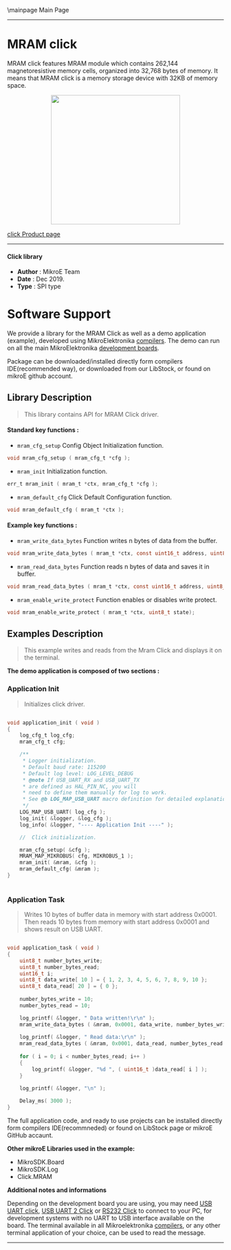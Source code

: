 \mainpage Main Page
 

---
# MRAM click

MRAM click features MRAM module which contains 262,144 magnetoresistive memory cells, organized into 32,768 bytes of memory. It means that MRAM click is a memory storage device with 32KB of memory space. 

<p align="center">
  <img src="https://download.mikroe.com/images/click_for_ide/mram_click.png" height=300px>
</p>

[click Product page](https://www.mikroe.com/mram-click)

---


#### Click library 

- **Author**        : MikroE Team
- **Date**          : Dec 2019.
- **Type**          : SPI type


# Software Support

We provide a library for the MRAM Click 
as well as a demo application (example), developed using MikroElektronika 
[compilers](https://shop.mikroe.com/compilers). 
The demo can run on all the main MikroElektronika [development boards](https://shop.mikroe.com/development-boards).

Package can be downloaded/installed directly form compilers IDE(recommended way), or downloaded from our LibStock, or found on mikroE github account. 

## Library Description

> This library contains API for MRAM Click driver.

#### Standard key functions :

- `mram_cfg_setup` Config Object Initialization function.
```c
void mram_cfg_setup ( mram_cfg_t *cfg ); 
```

- `mram_init` Initialization function.
```c
err_t mram_init ( mram_t *ctx, mram_cfg_t *cfg );
```

- `mram_default_cfg` Click Default Configuration function.
```c
void mram_default_cfg ( mram_t *ctx );
```

#### Example key functions :

- `mram_write_data_bytes` Function writes n bytes of data from the buffer.
```c
void mram_write_data_bytes ( mram_t *ctx, const uint16_t address, uint8_t *buffer, const uint16_t nBytes);
```

- `mram_read_data_bytes` Function reads n bytes of data and saves it in buffer.
```c
void mram_read_data_bytes ( mram_t *ctx, const uint16_t address, uint8_t *buffer, const uint16_t n_bytes);
```

- `mram_enable_write_protect` Function enables or disables write protect.
```c
void mram_enable_write_protect ( mram_t *ctx, uint8_t state);
```

## Examples Description

> This example writes and reads from the Mram Click and displays it on the terminal.

**The demo application is composed of two sections :**

### Application Init 

> Initializes click driver.

```c

void application_init ( void )
{
    log_cfg_t log_cfg;
    mram_cfg_t cfg;

    /** 
     * Logger initialization.
     * Default baud rate: 115200
     * Default log level: LOG_LEVEL_DEBUG
     * @note If USB_UART_RX and USB_UART_TX 
     * are defined as HAL_PIN_NC, you will 
     * need to define them manually for log to work. 
     * See @b LOG_MAP_USB_UART macro definition for detailed explanation.
     */
    LOG_MAP_USB_UART( log_cfg );
    log_init( &logger, &log_cfg );
    log_info( &logger, "---- Application Init ----" );

    //  Click initialization.

    mram_cfg_setup( &cfg );
    MRAM_MAP_MIKROBUS( cfg, MIKROBUS_1 );
    mram_init( &mram, &cfg );
    mram_default_cfg( &mram );
}
  
```

### Application Task

> Writes 10 bytes of buffer data in memory with start address 0x0001. 
> Then reads 10 bytes from memory with start address 0x0001 and shows result on USB UART.

```c

void application_task ( void )
{
    uint8_t number_bytes_write;
    uint8_t number_bytes_read;
    uint16_t i;
    uint8_t data_write[ 10 ] = { 1, 2, 3, 4, 5, 6, 7, 8, 9, 10 };
    uint8_t data_read[ 20 ] = { 0 };
    
    number_bytes_write = 10;
    number_bytes_read = 10;

    log_printf( &logger, " Data written!\r\n" );
    mram_write_data_bytes ( &mram, 0x0001, data_write, number_bytes_write );
    
    log_printf( &logger, " Read data:\r\n" );
    mram_read_data_bytes ( &mram, 0x0001, data_read, number_bytes_read );
    
    for ( i = 0; i < number_bytes_read; i++ )
    {
        log_printf( &logger, "%d ", ( uint16_t )data_read[ i ] );
    }
    
    log_printf( &logger, "\n" );

    Delay_ms( 3000 );
}

```

The full application code, and ready to use projects can be  installed directly form compilers IDE(recommneded) or found on LibStock page or mikroE GitHub accaunt.

**Other mikroE Libraries used in the example:** 

- MikroSDK.Board
- MikroSDK.Log
- Click.MRAM

**Additional notes and informations**

Depending on the development board you are using, you may need 
[USB UART click](https://shop.mikroe.com/usb-uart-click), 
[USB UART 2 Click](https://shop.mikroe.com/usb-uart-2-click) or 
[RS232 Click](https://shop.mikroe.com/rs232-click) to connect to your PC, for 
development systems with no UART to USB interface available on the board. The 
terminal available in all Mikroelektronika 
[compilers](https://shop.mikroe.com/compilers), or any other terminal application 
of your choice, can be used to read the message.



---

